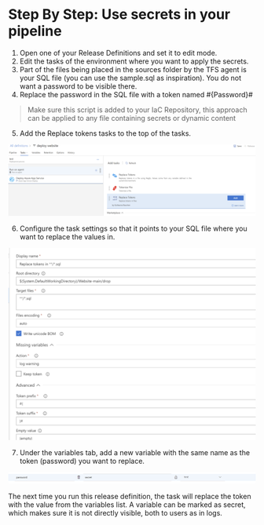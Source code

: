 # Step By Step: Use secrets in your pipeline #

1. Open one of your Release Definitions and set it to edit mode.
2. Edit the tasks of the environment where you want to apply the secrets.
3. Part of the files being placed in the sources folder by the TFS agent is your SQL file (you can use the sample.sql as inspiration). You do not want a password to be visible there. 
4. Replace the password in the SQL file with a token named #{Password}#

> Make sure this script is added to your IaC Repository, this approach can be applied to any file containing secrets or dynamic content

5. Add the Replace tokens tasks to the top of the tasks.

![image.png](.attachments/image3.png) 

6. Configure the task settings so that it points to your SQL file where you want to replace the values in.

![image.png](.attachments/image4.png)

7. Under the variables tab, add a new variable with the same name as the token (password) you want to replace.

![image.png](.attachments/image5.png)

The next time you run this release definition, the task will replace the token with the value from the variables list. A variable can be marked as secret, which makes sure it is not directly visible, both to users as in logs.
